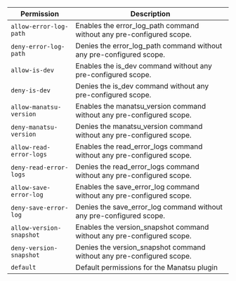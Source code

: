 | Permission | Description |
|------|-----|
|`allow-error-log-path`|Enables the error_log_path command without any pre-configured scope.|
|`deny-error-log-path`|Denies the error_log_path command without any pre-configured scope.|
|`allow-is-dev`|Enables the is_dev command without any pre-configured scope.|
|`deny-is-dev`|Denies the is_dev command without any pre-configured scope.|
|`allow-manatsu-version`|Enables the manatsu_version command without any pre-configured scope.|
|`deny-manatsu-version`|Denies the manatsu_version command without any pre-configured scope.|
|`allow-read-error-logs`|Enables the read_error_logs command without any pre-configured scope.|
|`deny-read-error-logs`|Denies the read_error_logs command without any pre-configured scope.|
|`allow-save-error-log`|Enables the save_error_log command without any pre-configured scope.|
|`deny-save-error-log`|Denies the save_error_log command without any pre-configured scope.|
|`allow-version-snapshot`|Enables the version_snapshot command without any pre-configured scope.|
|`deny-version-snapshot`|Denies the version_snapshot command without any pre-configured scope.|
|`default`|Default permissions for the Manatsu plugin|
